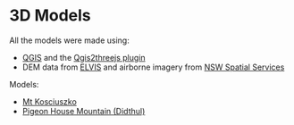 # 3D Models
All the models were made using:
<ul><li><a href="https://www.qgis.org">QGIS</a> and the <a href="https://qgis2threejs.readthedocs.io/en/docs/">Qgis2threejs plugin</a></li>
<li>DEM data from <a href="https://elevation.fsdf.org.au/">ELVIS</a>
and airborne imagery from <a href="https://www.spatial.nsw.gov.au/products_and_services/web_services/qgis">NSW Spatial Services</a></li></ul>

Models:
<ul><li><a href="https://adrian-g-fisher.github.io/3d_models/kosciuszko/kosciuszko.html">Mt Kosciuszko</a></li>
<li><a href="https://adrian-g-fisher.github.io/3d_models/pigeon_house/pigeon_house.html">Pigeon House Mountain (Didthul)</a></li></ul>
